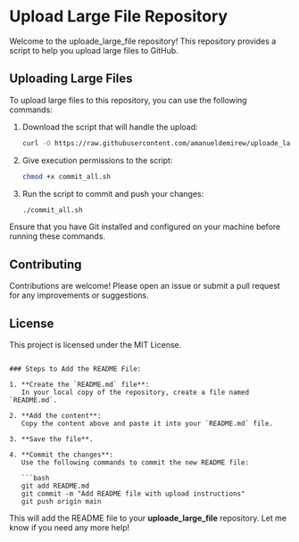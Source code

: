 
# Upload Large File Repository

Welcome to the uploade_large_file repository! This repository provides a script to help you upload large files to GitHub.

## Uploading Large Files

To upload large files to this repository, you can use the following commands:

1. Download the script that will handle the upload:
   ```bash
   curl -O https://raw.githubusercontent.com/amanueldemirew/uploade_large_file/main/commit_all.sh
   ```

2. Give execution permissions to the script:
   ```bash
   chmod +x commit_all.sh
   ```

3. Run the script to commit and push your changes:
   ```bash
   ./commit_all.sh
   ```

Ensure that you have Git installed and configured on your machine before running these commands.

## Contributing

Contributions are welcome! Please open an issue or submit a pull request for any improvements or suggestions.

## License

This project is licensed under the MIT License.
```

### Steps to Add the README File:

1. **Create the `README.md` file**:
   In your local copy of the repository, create a file named `README.md`.

2. **Add the content**:
   Copy the content above and paste it into your `README.md` file.

3. **Save the file**.

4. **Commit the changes**:
   Use the following commands to commit the new README file:

   ```bash
   git add README.md
   git commit -m "Add README file with upload instructions"
   git push origin main
   ```

This will add the README file to your **uploade_large_file** repository. Let me know if you need any more help!
